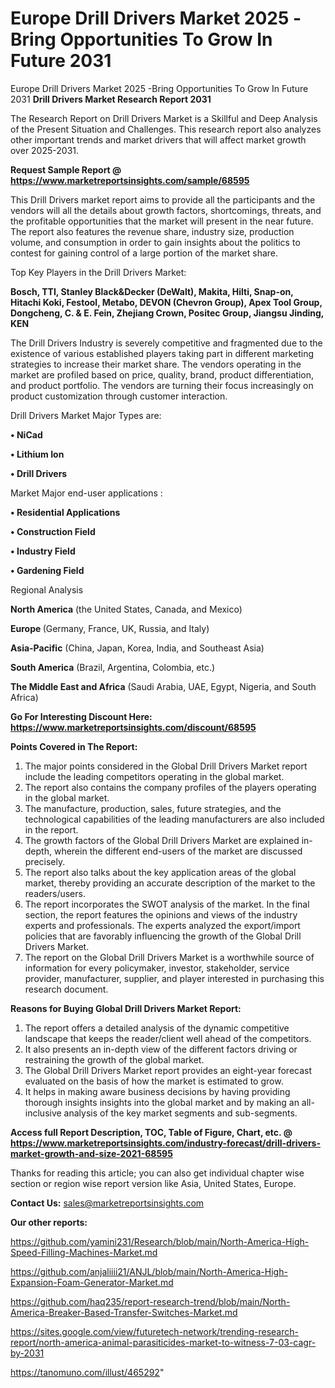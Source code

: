 # Europe Drill Drivers Market 2025 -Bring Opportunities To Grow In Future 2031
Europe Drill Drivers Market 2025 -Bring Opportunities To Grow In Future 2031
<strong>Drill Drivers Market Research Report 2031</strong>

The Research Report on Drill Drivers Market is a Skillful and Deep Analysis of the Present Situation and Challenges. This research report also analyzes other important trends and market drivers that will affect market growth over 2025-2031.

<strong>Request Sample Report @ <a href=https://www.marketreportsinsights.com/sample/68595>https://www.marketreportsinsights.com/sample/68595</a></strong>

This Drill Drivers market report aims to provide all the participants and the vendors will all the details about growth factors, shortcomings, threats, and the profitable opportunities that the market will present in the near future. The report also features the revenue share, industry size, production volume, and consumption in order to gain insights about the politics to contest for gaining control of a large portion of the market share.

Top Key Players in the Drill Drivers Market:

<strong>Bosch, TTI, Stanley Black&Decker (DeWalt), Makita, Hilti, Snap-on, Hitachi Koki, Festool, Metabo, DEVON (Chevron Group), Apex Tool Group, Dongcheng, C. & E. Fein, Zhejiang Crown, Positec Group, Jiangsu Jinding, KEN</strong>

The Drill Drivers Industry is severely competitive and fragmented due to the existence of various established players taking part in different marketing strategies to increase their market share. The vendors operating in the market are profiled based on price, quality, brand, product differentiation, and product portfolio. The vendors are turning their focus increasingly on product customization through customer interaction.

Drill Drivers Market Major Types are:

<strong>• NiCad

• Lithium Ion

• Drill Drivers</strong>

Market Major end-user applications :

<strong>• Residential Applications

• Construction Field

• Industry Field

• Gardening Field</strong>

Regional Analysis

</u><strong><b>North America</b></strong> (the United States, Canada, and Mexico)

<strong><b>Europe </b></strong>(Germany, France, UK, Russia, and Italy)

<strong><b>Asia-Pacific</b></strong> (China, Japan, Korea, India, and Southeast Asia)

<strong><b>South America</b></strong> (Brazil, Argentina, Colombia, etc.)

<strong><b>The Middle East and Africa</b></strong> (Saudi Arabia, UAE, Egypt, Nigeria, and South Africa)

<strong>Go For Interesting Discount Here: <a href=https://www.marketreportsinsights.com/discount/68595>https://www.marketreportsinsights.com/discount/68595</a></strong>

<strong>Points Covered in The Report:</strong>
<ol>
  <li>The major points considered in the Global Drill Drivers Market report include the leading competitors operating in the global market.</li>
  <li>The report also contains the company profiles of the players operating in the global market.</li>
  <li>The manufacture, production, sales, future strategies, and the technological capabilities of the leading manufacturers are also included in the report.</li>
  <li>The growth factors of the Global Drill Drivers Market are explained in-depth, wherein the different end-users of the market are discussed precisely.</li>
  <li>The report also talks about the key application areas of the global market, thereby providing an accurate description of the market to the readers/users.</li>
  <li>The report incorporates the SWOT analysis of the market. In the final section, the report features the opinions and views of the industry experts and professionals. The experts analyzed the export/import policies that are favorably influencing the growth of the Global Drill Drivers Market.</li>
  <li>The report on the Global Drill Drivers Market is a worthwhile source of information for every policymaker, investor, stakeholder, service provider, manufacturer, supplier, and player interested in purchasing this research document.</li>
</ol>
<strong>Reasons for Buying Global Drill Drivers Market Report:</strong>

<ol>
  <li>The report offers a detailed analysis of the dynamic competitive landscape that keeps the reader/client well ahead of the competitors.</li>
  <li>It also presents an in-depth view of the different factors driving or restraining the growth of the global market.</li>
  <li>The Global Drill Drivers Market report provides an eight-year forecast evaluated on the basis of how the market is estimated to grow.</li>
  <li>It helps in making aware business decisions by having providing thorough insights insights into the global market and by making an all-inclusive analysis of the key market segments and sub-segments.</li>
</ol>
<strong>Access full Report Description, TOC, Table of Figure, Chart, etc. @ <a href=https://www.marketreportsinsights.com/industry-forecast/drill-drivers-market-growth-and-size-2021-68595>https://www.marketreportsinsights.com/industry-forecast/drill-drivers-market-growth-and-size-2021-68595</a></strong>


Thanks for reading this article; you can also get individual chapter wise section or region wise report version like Asia, United States, Europe.

<strong>Contact Us:</strong>
sales@marketreportsinsights.com

<strong>Our other reports:</strong>

<a href=https://github.com/yamini231/Research/blob/main/North-America-High-Speed-Filling-Machines-Market.md>https://github.com/yamini231/Research/blob/main/North-America-High-Speed-Filling-Machines-Market.md</a>

<a href=https://github.com/anjaliiii21/ANJL/blob/main/North-America-High-Expansion-Foam-Generator-Market.md>https://github.com/anjaliiii21/ANJL/blob/main/North-America-High-Expansion-Foam-Generator-Market.md</a>

<a href=https://github.com/haq235/report-research-trend/blob/main/North-America-Breaker-Based-Transfer-Switches-Market.md>https://github.com/haq235/report-research-trend/blob/main/North-America-Breaker-Based-Transfer-Switches-Market.md</a>

<a href=https://sites.google.com/view/futuretech-network/trending-research-report/north-america-animal-parasiticides-market-to-witness-7-03-cagr-by-2031>https://sites.google.com/view/futuretech-network/trending-research-report/north-america-animal-parasiticides-market-to-witness-7-03-cagr-by-2031</a>

<a href=https://tanomuno.com/illust/465292>https://tanomuno.com/illust/465292</a>"
